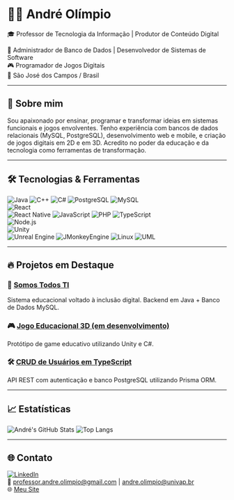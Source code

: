 # 👨‍💻 André Olímpio

🎓 Professor de Tecnologia da Informação | Produtor de Conteúdo Digital

🧠 Administrador de Banco de Dados | Desenvolvedor de Sistemas de Software  
🎮 Programador de Jogos Digitais  
📍 São José dos Campos / Brasil

---

## 🚀 Sobre mim

Sou apaixonado por ensinar, programar e transformar ideias em sistemas funcionais e jogos envolventes. Tenho experiência com bancos de dados relacionais (MySQL, PostgreSQL), desenvolvimento web e mobile, e criação de jogos digitais em 2D e em 3D. 
Acredito no poder da educação e da tecnologia como ferramentas de transformação.

---

## 🛠️ Tecnologias & Ferramentas

![Java](https://img.shields.io/badge/-Java-ED8B00?style=flat&logo=java) 
![C++](https://img.shields.io/badge/C++-00599C?style=flat&logo=c%2B%2B&logoColor=white)
![C#](https://img.shields.io/badge/C%23-239120?style=flat&logo=c-sharp&logoColor=white)
![PostgreSQL](https://img.shields.io/badge/-PostgreSQL-336791?style=flat&logo=postgresql)
![MySQL](https://img.shields.io/badge/-MySQL-4479A1?style=flat&logo=mysql)  
![React](https://img.shields.io/badge/-React-61DAFB?style=flat&logo=react)  
![React Native](https://img.shields.io/badge/React_Native-61DAFB?style=flat&logo=react&logoColor=black)
![JavaScript](https://img.shields.io/badge/JavaScript-F7DF1E?style=flat&logo=javascript&logoColor=black)
![PHP](https://img.shields.io/badge/PHP-777BB4?style=flat&logo=php&logoColor=white)
![TypeScript](https://img.shields.io/badge/-TypeScript-007ACC?style=flat&logo=typescript)  
![Node.js](https://img.shields.io/badge/-Node.js-339933?style=flat&logo=node.js)  
![Unity](https://img.shields.io/badge/-Unity-000000?style=flat&logo=unity)  
![Unreal Engine](https://img.shields.io/badge/Unreal_Engine-313131?style=flat&logo=unrealengine&logoColor=white)
![JMonkeyEngine](https://img.shields.io/badge/JMonkeyEngine-ED1C24?style=flat&logo=java&logoColor=white)
![Linux](https://img.shields.io/badge/-Linux-FCC624?style=flat&logo=linux)
![UML](https://img.shields.io/badge/UML-Modeling-blue?style=flat&logoColor=white)

---

## 🔥 Projetos em Destaque

### 🎯 [Somos Todos TI](https://github.com/andreolimpio/somostodosti)
Sistema educacional voltado à inclusão digital. Backend em Java + Banco de Dados MySQL.

### 🎮 [Jogo Educacional 3D (em desenvolvimento)](https://github.com/andreolimpio/jogo-educacional)
Protótipo de game educativo utilizando Unity e C#.

### 🛠️ [CRUD de Usuários em TypeScript](https://github.com/andreolimpio/crud-usuarios-ts)
API REST com autenticação e banco PostgreSQL utilizando Prisma ORM.

---

## 📈 Estatísticas

![André's GitHub Stats](https://github-readme-stats.vercel.app/api?username=andreolimpio&show_icons=true&theme=radical)
![Top Langs](https://github-readme-stats.vercel.app/api/top-langs/?username=andreolimpio&layout=compact&theme=radical)

---

## 🌐 Contato

[![LinkedIn](https://img.shields.io/badge/-LinkedIn-blue?logo=linkedin&logoColor=white)](https://www.linkedin.com/in/andreolimpio)  
📧 professor.andre.olimpio@gmail.com | andre.olimpio@univap.br  
🌐 [Meu Site](https://somostodosti.com.br)


